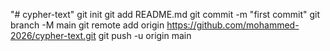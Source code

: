 "# cypher-text"  git init git add README.md git commit -m "first commit" git branch -M main git remote add origin https://github.com/mohammed-2026/cypher-text.git git push -u origin main
